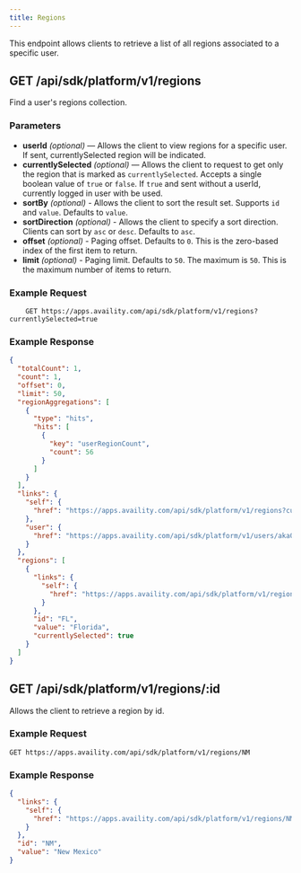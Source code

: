 ```yaml
---
title: Regions
---
```


This endpoint allows clients to retrieve a list of all regions associated to a specific user.

## GET /api/sdk/platform/v1/regions

Find a user's regions collection.

### Parameters

- **userId** _(optional)_ — Allows the client to view regions for a specific user. If sent, currentlySelected region will be indicated.
- **currentlySelected** _(optional)_ — Allows the client to request to get only the region that is marked as `currentlySelected`. Accepts a single boolean value of `true` or `false`. If `true` and sent without a userId, currently logged in user with be used.
- **sortBy** _(optional)_ - Allows the client to sort the result set. Supports `id` and `value`. Defaults to `value`.
- **sortDirection** _(optional)_ - Allows the client to specify a sort direction. Clients can sort by `asc` or `desc`. Defaults to `asc`.
- **offset** _(optional)_ - Paging offset. Defaults to `0`. This is the zero-based index of the first item to return.
- **limit** _(optional)_ - Paging limit. Defaults to `50`. The maximum is `50`. This is the maximum number of items to return.

### Example Request

```
    GET https://apps.availity.com/api/sdk/platform/v1/regions?currentlySelected=true
```

### Example Response

```json
{
  "totalCount": 1,
  "count": 1,
  "offset": 0,
  "limit": 50,
  "regionAggregations": [
    {
      "type": "hits",
      "hits": [
        {
          "key": "userRegionCount",
          "count": 56
        }
      ]
    }
  ],
  "links": {
    "self": {
      "href": "https://apps.availity.com/api/sdk/platform/v1/regions?currentlySelected=true"
    },
    "user": {
      "href": "https://apps.availity.com/api/sdk/platform/v1/users/aka01565563207"
    }
  },
  "regions": [
    {
      "links": {
        "self": {
          "href": "https://apps.availity.com/api/sdk/platform/v1/regions/FL"
        }
      },
      "id": "FL",
      "value": "Florida",
      "currentlySelected": true
    }
  ]
}
```

## GET /api/sdk/platform/v1/regions/:id

Allows the client to retrieve a region by id.

### Example Request

```
GET https://apps.availity.com/api/sdk/platform/v1/regions/NM
```

### Example Response

```json
{
  "links": {
    "self": {
      "href": "https://apps.availity.com/api/sdk/platform/v1/regions/NM"
    }
  },
  "id": "NM",
  "value": "New Mexico"
}
```
